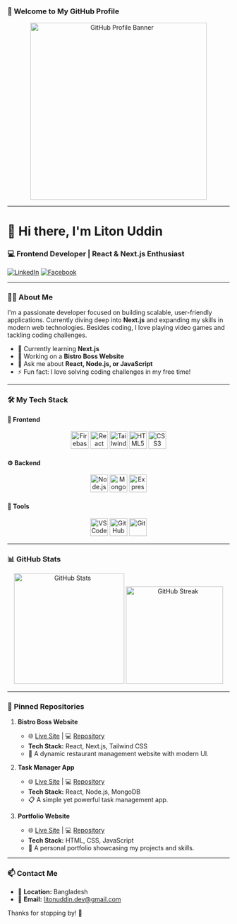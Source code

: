  ### 🚀 Welcome to My GitHub Profile

<div align="center">
  <img height="400" src="https://i.ibb.co.com/LXFSyhWD/github-Profil.png" alt="GitHub Profile Banner"/>
</div>

---

# 👋 Hi there, I'm **Liton Uddin**

### 💻 Frontend Developer | React & Next.js Enthusiast

[![LinkedIn](https://img.shields.io/badge/LinkedIn-0077B5?style=for-the-badge&logo=linkedin&logoColor=white)](https://www.linkedin.com/in/md-liton-uddin-16887734a/)
[![Facebook](https://img.shields.io/badge/Facebook-1877F2?style=for-the-badge&logo=facebook&logoColor=white)](https://www.facebook.com/md.litonuddin.520)

---

### 👨‍💻 **About Me**

I'm a passionate developer focused on building scalable, user-friendly applications. Currently diving deep into **Next.js** and expanding my skills in modern web technologies. Besides coding, I love playing video games and tackling coding challenges.

- 🌱 Currently learning **Next.js**
- 🚀 Working on a **Bistro Boss Website**
- 💬 Ask me about **React, Node.js, or JavaScript**
- ⚡ Fun fact: I love solving coding challenges in my free time!

---

### 🛠 **My Tech Stack**

#### 🚀 **Frontend**
<div align="center">
  <img src="https://cdn.jsdelivr.net/gh/devicons/devicon/icons/firebase/firebase-plain-wordmark.svg" height="40" alt="Firebase" />
  <img src="https://cdn.jsdelivr.net/gh/devicons/devicon/icons/react/react-original.svg" height="40" alt="React" />
  <img src="https://cdn.simpleicons.org/tailwindcss/06B6D4" height="40" alt="Tailwind CSS" />
  <img src="https://skillicons.dev/icons?i=html" height="40" alt="HTML5" />
  <img src="https://cdn.simpleicons.org/css3/1572B6" height="40" alt="CSS3" />
</div>

#### ⚙️ **Backend**
<div align="center">
  <img src="https://cdn.jsdelivr.net/gh/devicons/devicon/icons/nodejs/nodejs-original.svg" height="40" alt="Node.js" />
  <img src="https://skillicons.dev/icons?i=mongodb" height="40" alt="MongoDB" />
  <img src="https://img.shields.io/badge/Express-000000?logo=express&logoColor=white&style=for-the-badge" height="40" alt="Express.js" />
</div>

#### 🧰 **Tools**
<div align="center">
  <img src="https://skillicons.dev/icons?i=vscode" height="40" alt="VS Code" />
  <img src="https://skillicons.dev/icons?i=github" height="40" alt="GitHub" />
  <img src="https://cdn.simpleicons.org/git/F05032" height="40" alt="Git" />
</div>

---

### 📊 **GitHub Stats**
<div align="center">
  <img src="https://github-readme-stats.vercel.app/api?username=Litonuddinnil&show_icons=true&theme=dracula&count_private=true" height="250" alt="GitHub Stats" />
  <img src="https://streak-stats.demolab.com?user=Litonuddinnil&theme=dark&hide_border=false" height="220" alt="GitHub Streak" />
</div>

---

### 📌 **Pinned Repositories**

1. **Bistro Boss Website**
   - 🌐 [Live Site](#) | 💻 [Repository](#)
   - **Tech Stack:** React, Next.js, Tailwind CSS
   - 🚀 A dynamic restaurant management website with modern UI.

2. **Task Manager App**
   - 🌐 [Live Site](#) | 💻 [Repository](#)
   - **Tech Stack:** React, Node.js, MongoDB
   - 📋 A simple yet powerful task management app.

3. **Portfolio Website**
   - 🌐 [Live Site](#) | 💻 [Repository](#)
   - **Tech Stack:** HTML, CSS, JavaScript
   - 🎨 A personal portfolio showcasing my projects and skills.

---

### 📫 **Contact Me**

- 📍 **Location:** Bangladesh
- 📧 **Email:** litonuddin.dev@gmail.com

Thanks for stopping by! 🌟

